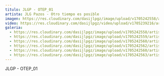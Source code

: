 ```yaml
---
titulo: JLGP - OTEP_01
artista: JLG Pazos - Otro tiempo es posible
imagen: https://res.cloudinary.com/dasijlpgz/image/upload/v1705242558/artistas/Jose%20Luis%20Gonz%C3%A1lez%20Pazos%20-%20Otro%20tiempo%20es%20posible/obra_1/P1090057.jpg
video: https://res.cloudinary.com/dasijlpgz/video/upload/v1705239216/artistas/Jose%20Luis%20Gonz%C3%A1lez%20Pazos%20-%20Otro%20tiempo%20es%20posible/obra_1/obra_1-1.mp4
galeria:
  - https://res.cloudinary.com/dasijlpgz/image/upload/v1705242558/artistas/Jose%20Luis%20Gonz%C3%A1lez%20Pazos%20-%20Otro%20tiempo%20es%20posible/obra_1/P1090057.jpg
  - https://res.cloudinary.com/dasijlpgz/image/upload/v1705242559/artistas/Jose%20Luis%20Gonz%C3%A1lez%20Pazos%20-%20Otro%20tiempo%20es%20posible/obra_1/P1090060.jpg
  - https://res.cloudinary.com/dasijlpgz/image/upload/v1705242560/artistas/Jose%20Luis%20Gonz%C3%A1lez%20Pazos%20-%20Otro%20tiempo%20es%20posible/obra_1/P1090062.jpg
  - https://res.cloudinary.com/dasijlpgz/image/upload/v1705242562/artistas/Jose%20Luis%20Gonz%C3%A1lez%20Pazos%20-%20Otro%20tiempo%20es%20posible/obra_1/P1090065.jpg
  - https://res.cloudinary.com/dasijlpgz/image/upload/v1705242560/artistas/Jose%20Luis%20Gonz%C3%A1lez%20Pazos%20-%20Otro%20tiempo%20es%20posible/obra_1/P1090063.jpg
  - https://res.cloudinary.com/dasijlpgz/image/upload/v1705242563/artistas/Jose%20Luis%20Gonz%C3%A1lez%20Pazos%20-%20Otro%20tiempo%20es%20posible/obra_1/P1090067.jpg
---
```

JLGP - OTEP_01